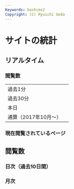 ```yaml
---
Keywords: bashcms2
Copyright: (C) Ryuichi Ueda
---
```



# サイトの統計


## リアルタイム

### 閲覧数

|||
|----|----:|
|過去1分| <span id="last1min" style="font-size:200%"></span> |
|過去30分| <span id="last30min" style="font-size:200%"></span> |
|本日| <span id="todayvisit" style="font-size:200%"></span> |
|通算（2017年10月〜）| <span id="allpv" style="font-size:200%"></span> |


### 現在閲覧されているページ

<span id="lastvisit"></span>

<script>
function lastvisit(num){
    var httpReq = new XMLHttpRequest();
    httpReq.onreadystatechange = function(){
        if(httpReq.readyState != 4 || httpReq.status != 200)
            return;

        document.getElementById("lastvisit").innerHTML = httpReq.responseText;
   }
    var url = "/analyzer/lastvisit.cgi?num=" + num;
    httpReq.open("GET",url,true);
    httpReq.send(null);
}

function lastmin(min){
    var httpReq = new XMLHttpRequest();
    httpReq.onreadystatechange = function(){
        if(httpReq.readyState != 4 || httpReq.status != 200)
            return;

        document.getElementById("last"+min+"min").innerHTML = httpReq.responseText;
   }
    var url = "/analyzer/lastmin.cgi?min=" + min;
    httpReq.open("GET",url,true);
    httpReq.send(null);
}

function todayvisit(){
    var httpReq = new XMLHttpRequest();
    httpReq.onreadystatechange = function(){
        if(httpReq.readyState != 4 || httpReq.status != 200)
            return;

        document.getElementById("todayvisit").innerHTML = httpReq.responseText;
   }
    var url = "/analyzer/todayvisit.cgi?d=" + new Date();
    httpReq.open("GET",url,true);
    httpReq.send(null);
}

function allpv(){
    var httpReq = new XMLHttpRequest();
    httpReq.onreadystatechange = function(){
        if(httpReq.readyState != 4 || httpReq.status != 200)
            return;

        document.getElementById("allpv").innerHTML = httpReq.responseText;
   }
    var url = "/analyzer/allpv.cgi?d=" + new Date();
    httpReq.open("GET",url,true);
    httpReq.send(null);
}


lastmin(1);
lastmin(30);
lastvisit(10);
todayvisit(10);
allpv();

setInterval(lastvisit, 3000, 10);
setInterval(todayvisit, 3000, 10);
setInterval(lastmin, 3000, 30);
setInterval(lastmin, 3000, 1);
setInterval(allpv, 3000);
</script>

## 閲覧数

### 日次（過去10日間）

<span id="daily"></span>

### 月次

<span id="monthly"></span>

<script>
function monthly(){
    var httpReq = new XMLHttpRequest();
    httpReq.onreadystatechange = function(){
        if(httpReq.readyState != 4 || httpReq.status != 200)
            return;

        document.getElementById("monthly").innerHTML = httpReq.responseText;
   }
    var url = "/analyzer/monthly.cgi?d=" + new Date();
    httpReq.open("GET",url,true);
    httpReq.send(null);
}

function daily(){
    var httpReq = new XMLHttpRequest();
    httpReq.onreadystatechange = function(){
        if(httpReq.readyState != 4 || httpReq.status != 200)
            return;

        document.getElementById("daily").innerHTML = httpReq.responseText;
   }
    var url = "/analyzer/daily.cgi?d=" + new Date();
    httpReq.open("GET",url,true);
    httpReq.send(null);
}

monthly();
daily();
</script>
